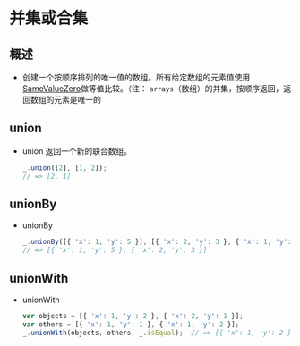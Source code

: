 # 并集或合集

## 概述

+ 创建一个按顺序排列的唯一值的数组。所有给定数组的元素值使用[SameValueZero](http://ecma-international.org/ecma-262/6.0/#sec-samevaluezero "SameValueZero")做等值比较。（注： `arrays`（数组）的并集，按顺序返回，返回数组的元素是唯一的

## union

+ union 返回一个新的联合数组。

    ```js
    _.union([2], [1, 2]);
    // => [2, 1]
    ```

## unionBy

+ unionBy

    ```js
    _.unionBy([{ 'x': 1, 'y': 5 }], [{ 'x': 2, 'y': 3 }, { 'x': 1, 'y': 6 }], 'x');
    // => [{ 'x': 1, 'y': 5 }, { 'x': 2, 'y': 3 }]
    ```

## unionWith

+ unionWith

    ```js
    var objects = [{ 'x': 1, 'y': 2 }, { 'x': 2, 'y': 1 }];
    var others = [{ 'x': 1, 'y': 1 }, { 'x': 1, 'y': 2 }];
    _.unionWith(objects, others, _.isEqual);  // => [{ 'x': 1, 'y': 2 }, { 'x': 2, 'y': 1 }, { 'x': 1, 'y': 1 }]
    ```
